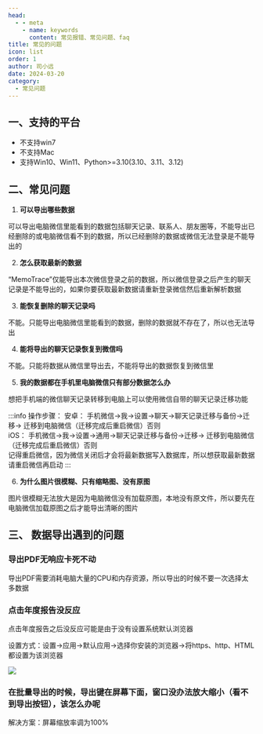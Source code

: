 ```yaml
---
head:
  - - meta
    - name: keywords
      content: 常见报错、常见问题、faq
title: 常见的问题
icon: list
order: 1
author: 司小远
date: 2024-03-20
category:
  - 常见问题
---
```


## 一、支持的平台

* 不支持win7
* 不支持Mac
* 支持Win10、Win11、Python>=3.10(3.10、3.11、3.12)

## 二、常见问题

1. **可以导出哪些数据**

  可以导出电脑微信里能看到的数据包括聊天记录、联系人、朋友圈等，不能导出已经删除的或电脑微信看不到的数据，所以已经删除的数据或微信无法登录是不能导出的

2. **怎么获取最新的数据**

  “MemoTrace”仅能导出本次微信登录之前的数据，所以微信登录之后产生的聊天记录是不能导出的，如果你要获取最新数据请重新登录微信然后重新解析数据

3. **能恢复删除的聊天记录吗**

  不能。只能导出电脑微信里能看到的数据，删除的数据就不存在了，所以也无法导出

4. **能将导出的聊天记录恢复到微信吗**

  不能。只能将数据从微信里导出去，不能将导出的数据恢复到微信里

5. **我的数据都在手机里电脑微信只有部分数据怎么办**

  想把手机端的微信聊天记录转移到电脑上可以使用微信自带的聊天记录迁移功能

:::info
操作步骤：
安卓： 手机微信->我->设置->聊天->聊天记录迁移与备份->迁移-> 迁移到电脑微信（迁移完成后重启微信）否则<br>
iOS： 手机微信->我->设置->通用->聊天记录迁移与备份->迁移-> 迁移到电脑微信（迁移完成后重启微信）否则<br>
记得重启微信，因为微信关闭后才会将最新数据写入数据库，所以想获取最新数据请重启微信再启动
:::

6. **为什么图片很模糊、只有缩略图、没有原图**

  图片很模糊无法放大是因为电脑微信没有加载原图，本地没有原文件，所以要先在电脑微信加载原图之后才能导出清晰的图片

## 三、 数据导出遇到的问题

### 导出PDF无响应卡死不动
    
导出PDF需要消耗电脑大量的CPU和内存资源，所以导出的时候不要一次选择太多数据

### 点击年度报告没反应

点击年度报告之后没反应可能是由于没有设置系统默认浏览器

设置方式：设置->应用->默认应用->选择你安装的浏览器->将https、http、HTML都设置为该浏览器

![](https://blog.lc044.love/static/img/6140a9235a77711586da7de48aef0c6e.clipboard-2024-04-01.webp)

### 在批量导出的时候，导出键在屏幕下面，窗口没办法放大缩小（看不到导出按钮），该怎么办呢

解决方案：屏幕缩放率调为100%

